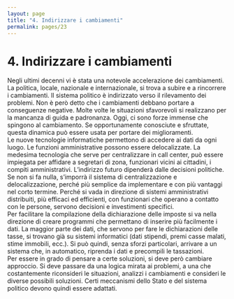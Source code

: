 ```yaml
---
layout: page
title: "4. Indirizzare i cambiamenti"
permalink: pages/23
---
```


# 4\. Indirizzare i cambiamenti

Negli ultimi decenni vi è stata una notevole accelerazione dei cambiamenti. La politica, locale, nazionale e internazionale, si trova a subire e a rincorrere i cambiamenti. Il sistema politico è indirizzato verso il rilevamento dei problemi. Non è però detto che i cambiamenti debbano portare a conseguenze negative. Molte volte le situazioni sfavorevoli si realizzano per la mancanza di guida e padronanza. Oggi, ci sono forze immense che spingono al cambiamento. Se opportunamente conosciute e sfruttate, questa dinamica può essere usata per portare dei miglioramenti.  
 Le nuove tecnologie informatiche permettono di accedere ai dati da ogni luogo. Le funzioni amministrative possono essere delocalizzate. La medesima tecnologia che serve per centralizzare in call center, può essere impiegata per affidare a segretari di zona, funzionari vicini ai cittadini, i compiti amministrativi. L’indirizzo futuro dipenderà dalle decisioni politiche. Se non si fa nulla, s’imporrà il sistema di centralizzazione e delocalizzazione, perché più semplice da implementare e con più vantaggi nel corto termine. Perché si vada in direzione di sistemi amministrativi distribuiti, più efficaci ed efficienti, con funzionari che operano a contatto con le persone, servono decisioni e investimenti specifici.  
 Per facilitare la compilazione della dichiarazione delle imposte si va nella direzione di creare programmi che permettano di inserire più facilmente i dati. La maggior parte dei dati, che servono per fare le dichiarazioni delle tasse, si trovano già su sistemi informatici (dati stipendi, premi casse malati, stime immobili, ecc.). Si può quindi, senza sforzi particolari, arrivare a un sistema che, in automatico, riprenda i dati e precompili le tassazioni.  
 Per essere in grado di pensare a certe soluzioni, si deve però cambiare approccio. Si deve passare da una logica mirata ai problemi, a una che costantemente riconsideri le situazioni, analizzi i cambiamenti e consideri le diverse possibili soluzioni. Certi meccanismi dello Stato e del sistema politico devono quindi essere adattati.

